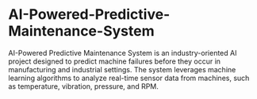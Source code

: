 # AI-Powered-Predictive-Maintenance-System
AI-Powered Predictive Maintenance System is an industry-oriented AI project designed to predict machine failures before they occur in manufacturing and industrial settings. The system leverages machine learning algorithms to analyze real-time sensor data from machines, such as temperature, vibration, pressure, and RPM.

